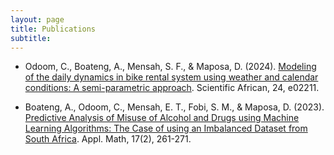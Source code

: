 ```yaml
---
layout: page
title: Publications
subtitle: 
---
```


- Odoom, C., Boateng, A., Mensah, S. F., & Maposa, D. (2024). [Modeling of the daily dynamics in bike rental system using weather and calendar conditions: A semi-parametric approach](https://www.sciencedirect.com/science/article/pii/S2468227624001571). Scientific African, 24, e02211.


- Boateng, A., Odoom, C., Mensah, E. T., Fobi, S. M., & Maposa, D. (2023). [Predictive Analysis of Misuse of Alcohol and Drugs using Machine Learning Algorithms: The Case of using an Imbalanced Dataset from South Africa](https://www.naturalspublishing.com/files/published/862z9t3t87hmac.pdf). Appl. Math, 17(2), 261-271.

